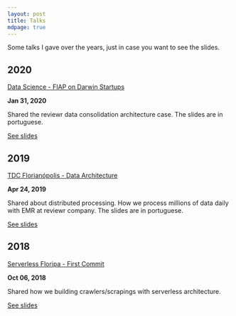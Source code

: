 ```yaml
---
layout: post
title: Talks
mdpage: true
---
```


Some talks I gave over the years, just in case you want to see the slides.

## 2020

[Data Science - FIAP on Darwin Startups](https://www.fiap.com.br/shift/curso/workshops/data-science-dos-fundamentos-as-aplicacoes)

**Jan 31, 2020**

Shared the reviewr data consolidation architecture case. The slides are in portuguese.

[See slides](https://speakerdeck.com/leonardorifeli/reviewr-data-consolidation-case)

## 2019

[TDC Florianópolis - Data Architecture](https://thedevconf.com/tdc/2019/florianopolis/trilha-arquitetura-de-dados)

**Apr 24, 2019**

Shared about distributed processing. How we process millions of data daily with EMR at reviewr company. The slides are in portuguese.

[See slides](https://speakerdeck.com/leonardorifeli/distributed-processing-how-we-process-millions-of-data-daily-with-emr)

## 2018

[Serverless Floripa - First Commit](https://www.meetup.com/pt-BR/Serverless-Floripa/events/253774158/)

**Oct 06, 2018**

Shared how we building crawlers/scrapings with serverless architecture.

[See slides](https://speakerdeck.com/leonardorifeli/building-crawlers-with-serverless)